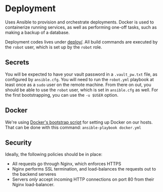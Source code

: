 # Deployment
Uses Ansible to provision and orchestrate deployments. Docker is used to
containerize running services, as well as performing one-off tasks, such
as making a backup of a database.

Deployment codes lives under [deploy/](deploy/). All build commands are
executed by the `robot` user, which is set up by the `robot` role.

## Secrets
You will be expected to have your vault password in a `.vault_pw.txt` file, as
configured by `ansible.cfg`.
You will need to run the `robot.yml` playbook at least once as a `sudo` user on the
remote machine. From there on out, you should be able to use the `robot` user,
which is set in `ansible.cfg` as well. For the first bootstrapping, you can use
the `-u $USER` option.

## Docker
We're using [Docker's bootstrap script](https://get.docker.io/) for setting
up Docker on our hosts. That can be done with this command:
    `ansible-playbook docker.yml`

## Security
Ideally, the following policies should be in place:
* All requests go through Nginx, which enforces HTTPS
* Nginx performs SSL termination, and load-balances the requests out to the
  backend serveres
* Servers _only_ accept incoming HTTP connections on port 80 from their Nginx
  load-balancer.
